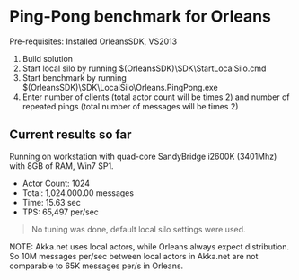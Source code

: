 Ping-Pong benchmark for Orleans
=========================================

Pre-requisites: Installed OrleansSDK, VS2013

1. Build solution
2. Start local silo by running $(OrleansSDK)\SDK\StartLocalSilo.cmd
3. Start benchmark by running $(OrleansSDK)\SDK\LocalSilo\Orleans.PingPong.exe
4. Enter number of clients (total actor count will be times 2) and number of repeated pings (total number of messages will be times 2)

Current results so far
-------------------------
Running on workstation with quad-core SandyBridge i2600K (3401Mhz) with 8GB of RAM, Win7 SP1.
- Actor Count: 1024
- Total: 1,024,000.00 messages
- Time: 15.63 sec
- TPS: 65,497 per/sec

> No tuning was done, default local silo settings were used.

NOTE: Akka.net uses local actors, while Orleans always expect distribution. So 10M messages per/sec between local actors in Akka.net are not comparable to 65K messages per/s in Orleans. 
